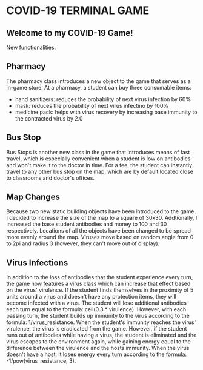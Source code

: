 # COVID-19 TERMINAL GAME

## Welcome to my COVID-19 Game!

New functionalities:

## Pharmacy

The pharmacy class introduces a new object to the game that serves as a in-game store. At a pharmacy, a student can buy three consumable items:

- hand sanitizers: reduces the probability of next virus infection by 60%
- mask: reduces the probability of next virus infectino by 100%
- medicine pack: helps with virus recovery by increasing base immunity to the contracted virus by 2.0

## Bus Stop

Bus Stops is another new class in the game that introduces means of fast travel, which is especially convenient when a student is low on antibodies and won't make it to the doctor in time. For a fee, the student can instantly travel to any other bus stop on the map, which are by default located close to classrooms and doctor's offices.

## Map Changes

Because two new static building objects have been introduced to the game, I decided to increase the size of the map to a square of 30x30. Addtionally, I increased the base student antibodies and money to 100 and 30 respectively. Locations of all the objects have been changed to be spread more evenly around the map. Viruses move based on random angle from 0 to 2pi and radius 3 (however, they can't move out of display). 

## Virus Infections

In addition to the loss of antibodies that the student experience every turn, the game now features a virus class which can increase that effect based on the virus' virulence. If the student finds themselves in the proximity of 5 units around a virus and doesn't have any protection items, they will become infected with a virus. The student will lose additional antibodies each turn equal to the formula: ceil(0.3 * virulence). However, with each passing turn, the student builds up immunity to the virus according to the formula: 1/virus_resistance. When the student's immunity reaches the virus' virulence, the virus is eradicated from the game. However, if the student runs out of antibodies while having a virus, the student is eliminated and the virus escapes to the environment again, while gaining energy equal to the difference between the virulence and the hosts immunity. When the virus doesn't have a host, it loses energy every turn according to the formula: -1/pow(virus_resistance, 3). 

